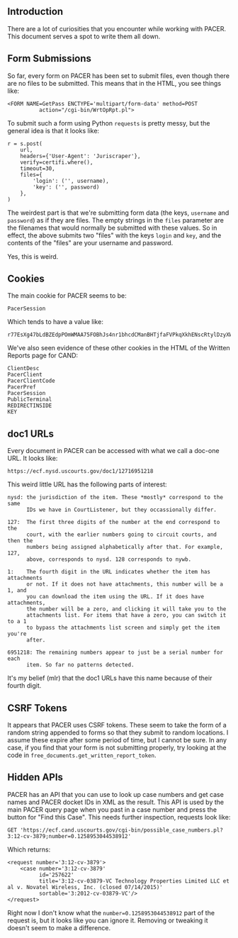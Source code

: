 ## Introduction

There are a lot of curiosities that you encounter while working with PACER. This document serves a spot to write them all down. 


## Form Submissions

So far, every form on PACER has been set to submit files, even though there are no files to be submitted. This means that in the HTML, you see things like:

    <FORM NAME=GetPass ENCTYPE='multipart/form-data' method=POST
              action="/cgi-bin/WrtOpRpt.pl">
 
To submit such a form using Python `requests` is pretty messy, but the general idea is that it looks like:

    r = s.post(
        url,
        headers={'User-Agent': 'Juriscraper'},
        verify=certifi.where(),
        timeout=30,
        files={
            'login': ('', username),
            'key': ('', password)
        },
    )
    
The weirdest part is that we're submitting form data (the keys, `username` and `password`) as if they are files. The empty strings in the `files` parameter are the filenames that would normally be submitted with these values. So in effect, the above submits two "files" with the keys `login` and `key`, and the contents of the "files" are your username and password.

Yes, this is weird.


## Cookies

The main cookie for PACER seems to be:

    PacerSession
    
Which tends to have a value like:

    r77EsXg47bLdBZEdpPOmWMAA75FOBhJs4nr1bhcdCManBHTjfaFVPkqXkhENscRtylDzyXW2xnsVZrh6ZNljiaqQaZ0P86yzusAjT7naq9OhyQwDWvLCP0a5BAZ87T1C

We've also seen evidence of these other cookies in the HTML of the Written Reports page for CAND:

    ClientDesc
    PacerClient
    PacerClientCode
    PacerPref
    PacerSession
    PublicTerminal
    REDIRECTINSIDE
    KEY


## doc1 URLs

Every document in PACER can be accessed with what we call a doc-one URL. It looks like:

    https://ecf.nysd.uscourts.gov/doc1/12716951218
    
This weird little URL has the following parts of interest:

    nysd: the jurisdiction of the item. These *mostly* correspond to the same 
          IDs we have in CourtListener, but they occassionally differ.
    
    127:  The first three digits of the number at the end correspond to the 
          court, with the earlier numbers going to circuit courts, and then the
          numbers being assigned alphabetically after that. For example, 127,
          above, corresponds to nysd. 128 corresponds to nywb.
    
    1:    The fourth digit in the URL indicates whether the item has attachments 
          or not. If it does not have attachments, this number will be a 1, and 
          you can download the item using the URL. If it does have attachments, 
          the number will be a zero, and clicking it will take you to the 
          attachments list. For items that have a zero, you can switch it to a 1 
          to bypass the attachments list screen and simply get the item you're 
          after.
          
    6951218: The remaining numbers appear to just be a serial number for each 
          item. So far no patterns detected.

It's my belief (mlr) that the doc1 URLs have this name because of their fourth 
digit.


## CSRF Tokens

It appears that PACER uses CSRF tokens. These seem to take the form of a random string appended to forms so that they submit to random locations. I assume these expire after some period of time, but I cannot be sure. In any case, if you find that your form is not submitting properly, try looking at the code in `free_documents.get_written_report_token`.


## Hidden APIs

PACER has an API that you can use to look up case numbers and get case names and PACER docket IDs in XML as the result. This API is used by the main PACER query page when you past in a case number and press the button for "Find this Case". This needs further inspection, requests look like:

    GET 'https://ecf.cand.uscourts.gov/cgi-bin/possible_case_numbers.pl?3:12-cv-3879;number=0.1258953044538912'
    
Which returns:

    <request number='3:12-cv-3879'>
        <case number='3:12-cv-3879' 
              id='257622' 
              title='3:12-cv-03879-VC Technology Properties Limited LLC et al v. Novatel Wireless, Inc. (closed 07/14/2015)' 
              sortable='3:2012-cv-03879-VC'/>
    </request>

Right now I don't know what the `number=0.1258953044538912` part of the request is, but it looks like you can ignore it. Removing or tweaking it doesn't seem to make a difference.
